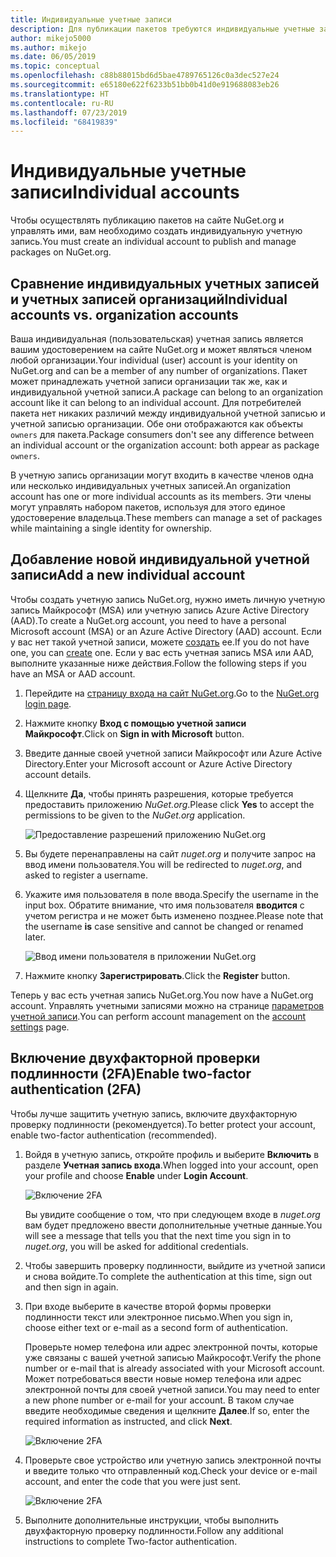 ```yaml
---
title: Индивидуальные учетные записи
description: Для публикации пакетов требуются индивидуальные учетные записи на сайте NuGet.org
author: mikejo5000
ms.author: mikejo
ms.date: 06/05/2019
ms.topic: conceptual
ms.openlocfilehash: c88b88015bd6d5bae4789765126c0a3dec527e24
ms.sourcegitcommit: e65180e622f6233b51bb0b41d0e919688083eb26
ms.translationtype: HT
ms.contentlocale: ru-RU
ms.lasthandoff: 07/23/2019
ms.locfileid: "68419839"
---
```

# <a name="individual-accounts"></a><span data-ttu-id="f2b5f-103">Индивидуальные учетные записи</span><span class="sxs-lookup"><span data-stu-id="f2b5f-103">Individual accounts</span></span>

<span data-ttu-id="f2b5f-104">Чтобы осуществлять публикацию пакетов на сайте NuGet.org и управлять ими, вам необходимо создать индивидуальную учетную запись.</span><span class="sxs-lookup"><span data-stu-id="f2b5f-104">You must create an individual account to publish and manage packages on NuGet.org.</span></span>

## <a name="individual-accounts-vs-organization-accounts"></a><span data-ttu-id="f2b5f-105">Сравнение индивидуальных учетных записей и учетных записей организаций</span><span class="sxs-lookup"><span data-stu-id="f2b5f-105">Individual accounts vs. organization accounts</span></span>

<span data-ttu-id="f2b5f-106">Ваша индивидуальная (пользовательская) учетная запись является вашим удостоверением на сайте NuGet.org и может являться членом любой организации.</span><span class="sxs-lookup"><span data-stu-id="f2b5f-106">Your individual (user) account is your identity on NuGet.org and can be a member of any number of organizations.</span></span> <span data-ttu-id="f2b5f-107">Пакет может принадлежать учетной записи организации так же, как и индивидуальной учетной записи.</span><span class="sxs-lookup"><span data-stu-id="f2b5f-107">A package can belong to an organization account like it can belong to an individual account.</span></span> <span data-ttu-id="f2b5f-108">Для потребителей пакета нет никаких различий между индивидуальной учетной записью и учетной записью организации. Обе они отображаются как объекты `owners` для пакета.</span><span class="sxs-lookup"><span data-stu-id="f2b5f-108">Package consumers don't see any difference between an individual account or the organization account: both appear as package `owners`.</span></span>

<span data-ttu-id="f2b5f-109">В учетную запись организации могут входить в качестве членов одна или несколько индивидуальных учетных записей.</span><span class="sxs-lookup"><span data-stu-id="f2b5f-109">An organization account has one or more individual accounts as its members.</span></span> <span data-ttu-id="f2b5f-110">Эти члены могут управлять набором пакетов, используя для этого единое удостоверение владельца.</span><span class="sxs-lookup"><span data-stu-id="f2b5f-110">These members can manage a set of packages while maintaining a single identity for ownership.</span></span>

## <a name="add-a-new-individual-account"></a><span data-ttu-id="f2b5f-111">Добавление новой индивидуальной учетной записи</span><span class="sxs-lookup"><span data-stu-id="f2b5f-111">Add a new individual account</span></span>

<span data-ttu-id="f2b5f-112">Чтобы создать учетную запись NuGet.org, нужно иметь личную учетную запись Майкрософт (MSA) или учетную запись Azure Active Directory (AAD).</span><span class="sxs-lookup"><span data-stu-id="f2b5f-112">To create a NuGet.org account, you need to have a personal Microsoft account (MSA) or an Azure Active Directory (AAD) account.</span></span> <span data-ttu-id="f2b5f-113">Если у вас нет такой учетной записи, можете [создать](https://signup.live.com) ее.</span><span class="sxs-lookup"><span data-stu-id="f2b5f-113">If you do not have one, you can [create](https://signup.live.com) one.</span></span> <span data-ttu-id="f2b5f-114">Если у вас есть учетная запись MSA или AAD, выполните указанные ниже действия.</span><span class="sxs-lookup"><span data-stu-id="f2b5f-114">Follow the following steps if you have an MSA or AAD account.</span></span>

1. <span data-ttu-id="f2b5f-115">Перейдите на [страницу входа на сайт NuGet.org](https://www.nuget.org/users/account/LogOn).</span><span class="sxs-lookup"><span data-stu-id="f2b5f-115">Go to the [NuGet.org login page](https://www.nuget.org/users/account/LogOn).</span></span>

1. <span data-ttu-id="f2b5f-116">Нажмите кнопку **Вход с помощью учетной записи Майкрософт**.</span><span class="sxs-lookup"><span data-stu-id="f2b5f-116">Click on **Sign in with Microsoft** button.</span></span>

1. <span data-ttu-id="f2b5f-117">Введите данные своей учетной записи Майкрософт или Azure Active Directory.</span><span class="sxs-lookup"><span data-stu-id="f2b5f-117">Enter your Microsoft account or Azure Active Directory account details.</span></span>

1. <span data-ttu-id="f2b5f-118">Щелкните **Да**, чтобы принять разрешения, которые требуется предоставить приложению *NuGet.org*.</span><span class="sxs-lookup"><span data-stu-id="f2b5f-118">Please click **Yes** to accept the permissions to be given to the *NuGet.org* application.</span></span>

   ![Предоставление разрешений приложению NuGet.org](media/nuget-org-permissions.png)

1. <span data-ttu-id="f2b5f-120">Вы будете перенаправлены на сайт *nuget.org* и получите запрос на ввод имени пользователя.</span><span class="sxs-lookup"><span data-stu-id="f2b5f-120">You will be redirected to *nuget.org*, and asked to register a username.</span></span>

1. <span data-ttu-id="f2b5f-121">Укажите имя пользователя в поле ввода.</span><span class="sxs-lookup"><span data-stu-id="f2b5f-121">Specify the username in the input box.</span></span> <span data-ttu-id="f2b5f-122">Обратите внимание, что имя пользователя **вводится** с учетом регистра и не может быть изменено позднее.</span><span class="sxs-lookup"><span data-stu-id="f2b5f-122">Please note that the username **is** case sensitive and cannot be changed or renamed later.</span></span>

   ![Ввод имени пользователя в приложении NuGet.org](media/nuget-org-register.png) 

1. <span data-ttu-id="f2b5f-124">Нажмите кнопку **Зарегистрировать**.</span><span class="sxs-lookup"><span data-stu-id="f2b5f-124">Click the **Register** button.</span></span>

<span data-ttu-id="f2b5f-125">Теперь у вас есть учетная запись NuGet.org.</span><span class="sxs-lookup"><span data-stu-id="f2b5f-125">You now have a NuGet.org account.</span></span> <span data-ttu-id="f2b5f-126">Управлять учетными записями можно на странице [параметров учетной записи](https://www.nuget.org/account).</span><span class="sxs-lookup"><span data-stu-id="f2b5f-126">You can perform account management on the [account settings](https://www.nuget.org/account) page.</span></span>

## <a name="enable-two-factor-authentication-2fa"></a><span data-ttu-id="f2b5f-127">Включение двухфакторной проверки подлинности (2FA)</span><span class="sxs-lookup"><span data-stu-id="f2b5f-127">Enable two-factor authentication (2FA)</span></span>

<span data-ttu-id="f2b5f-128">Чтобы лучше защитить учетную запись, включите двухфакторную проверку подлинности (рекомендуется).</span><span class="sxs-lookup"><span data-stu-id="f2b5f-128">To better protect your account, enable two-factor authentication (recommended).</span></span>

1. <span data-ttu-id="f2b5f-129">Войдя в учетную запись, откройте профиль и выберите **Включить** в разделе **Учетная запись входа**.</span><span class="sxs-lookup"><span data-stu-id="f2b5f-129">When logged into your account, open your profile and choose **Enable** under **Login Account**.</span></span>

   ![Включение 2FA](media/nuget-org-register-2fa.png)

   <span data-ttu-id="f2b5f-131">Вы увидите сообщение о том, что при следующем входе в *nuget.org* вам будет предложено ввести дополнительные учетные данные.</span><span class="sxs-lookup"><span data-stu-id="f2b5f-131">You will see a message that tells you that the next time you sign in to *nuget.org*, you will be asked for additional credentials.</span></span>

2. <span data-ttu-id="f2b5f-132">Чтобы завершить проверку подлинности, выйдите из учетной записи и снова войдите.</span><span class="sxs-lookup"><span data-stu-id="f2b5f-132">To complete the authentication at this time, sign out and then sign in again.</span></span>

3. <span data-ttu-id="f2b5f-133">При входе выберите в качестве второй формы проверки подлинности текст или электронное письмо.</span><span class="sxs-lookup"><span data-stu-id="f2b5f-133">When you sign in, choose either text or e-mail as a second form of authentication.</span></span>

   <span data-ttu-id="f2b5f-134">Проверьте номер телефона или адрес электронной почты, которые уже связаны с вашей учетной записью Майкрософт.</span><span class="sxs-lookup"><span data-stu-id="f2b5f-134">Verify the phone number or e-mail that is already associated with your Microsoft account.</span></span> <span data-ttu-id="f2b5f-135">Может потребоваться ввести новые номер телефона или адрес электронной почты для своей учетной записи.</span><span class="sxs-lookup"><span data-stu-id="f2b5f-135">You may need to enter a new phone number or e-mail for your account.</span></span> <span data-ttu-id="f2b5f-136">В таком случае введите необходимые сведения и щелкните **Далее**.</span><span class="sxs-lookup"><span data-stu-id="f2b5f-136">If so, enter the required information as instructed, and click **Next**.</span></span>

   ![Включение 2FA](media/nuget-org-sign-in-2fa.png)

4. <span data-ttu-id="f2b5f-138">Проверьте свое устройство или учетную запись электронной почты и введите только что отправленный код.</span><span class="sxs-lookup"><span data-stu-id="f2b5f-138">Check your device or e-mail account, and enter the code that you were just sent.</span></span>

   ![Включение 2FA](media/nuget-org-enter-code-2fa.png)

5. <span data-ttu-id="f2b5f-140">Выполните дополнительные инструкции, чтобы выполнить двухфакторную проверку подлинности.</span><span class="sxs-lookup"><span data-stu-id="f2b5f-140">Follow any additional instructions to complete Two-factor authentication.</span></span>
